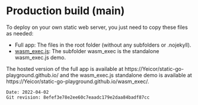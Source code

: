 # Production build (main)

To deploy on your own static web server, you just need to copy these files as needed:

- Full app: The files in the root folder (without any subfolders or .nojekyll).
- [wasm_exec.js](wasm_exec/wasm_exec.js): The subfolder wasm_exec is the standalone wasm_exec.js demo.

The hosted version of the full app is available at https://Yeicor/static-go-playground.github.io/ and the 
wasm_exec.js standalone demo is available at https://Yeicor/static-go-playground.github.io/wasm_exec/.

```
Date: 2022-04-02
Git revision: 8efef3e78e2ee60c7eaadc179e2daa84badf87cc
```
